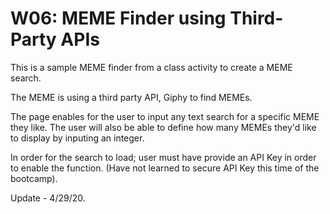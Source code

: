 # W06: MEME Finder using Third-Party APIs

This is a sample MEME finder from a class activity to create a MEME search.

The MEME is using a third party API, Giphy to find MEMEs.

The page enables for the user to input any text search for a specific MEME they like.
The user will also be able to define how many MEMEs they'd like to display by inputing an integer.

In order for the search to load; user must have provide an API Key in order to enable the function. (Have not learned to secure API Key this time of the bootcamp).

Update - 4/29/20.
